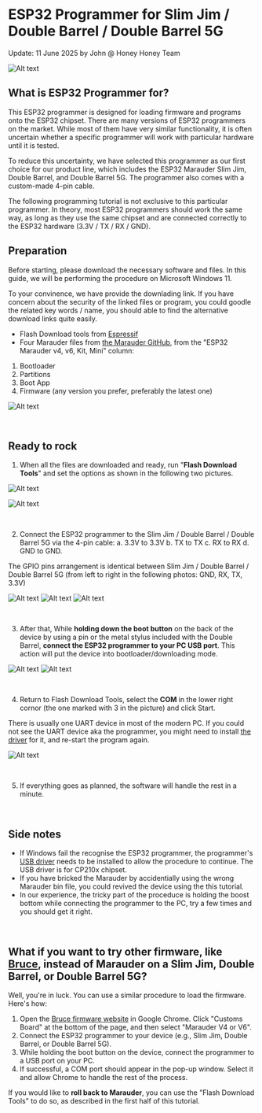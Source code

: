 # ESP32 Programmer for Slim Jim / Double Barrel / Double Barrel 5G
Update: 11 June 2025 by John @ Honey Honey Team

![Alt text](Assets/images/programmer.jpg)
<br/>
## What is ESP32 Programmer for?

This ESP32 programmer is designed for loading firmware and programs onto the ESP32 chipset. There are many versions of ESP32 programmers on the market. While most of them have very similar functionality, it is often uncertain whether a specific programmer will work with particular hardware until it is tested.

To reduce this uncertainty, we have selected this programmer as our first choice for our product line, which includes the ESP32 Marauder Slim Jim, Double Barrel, and Double Barrel 5G. The programmer also comes with a custom-made 4-pin cable.

The following programming tutorial is not exclusive to this particular programmer. In theory, most ESP32 programmers should work the same way, as long as they use the same chipset <CP210x> and are connected correctly to the ESP32 hardware (3.3V / TX / RX / GND).

## Preparation

Before starting, please download the necessary software and files. In this guide, we will be performing the procedure on Microsoft Windows 11. 

To your convinence, we have provide the downlading link. If you have concern about the security of the linked files or program, you could goodle the related key words / name, you should able to find the alternative download links quite easily. 

- Flash Download tools from [Espressif](https://www.espressif.com/en/support/download/other-tools)
- Four Marauder files from [the Marauder GitHub](https://github.com/justcallmekoko/ESP32Marauder/wiki/update-firmware), from the "ESP32 Marauder v4, v6, Kit, Mini" column:
1. Bootloader
2. Partitions
3. Boot App
4. Firmware (any version you prefer, preferably the latest one)

![Alt text](Assets/images/DownloadingFiles.png)

<br/>

## Ready to rock

1. When all the files are downloaded and ready, run "**Flash Download Tools**" and set the options as shown in the following two pictures.
   
![Alt text](Assets/images/ESP32.setting.png)

![Alt text](Assets/images/Finished.jpg)

<br/>

2. Connect the ESP32 programmer to the Slim Jim / Double Barrel / Double Barrel 5G via the 4-pin cable: 
a. 3.3V to 3.3V 
b. TX to TX 
c. RX to RX 
d. GND to GND.

The GPIO pins arrangement is identical between Slim Jim / Double Barrel / Double Barrel 5G (from left to right in the following photos: GND, RX, TX, 3.3V)

![Alt text](Assets/images/BothDevices.jpg)
![Alt text](Assets/images/GPIO.Double.jpg)
![Alt text](Assets/images/GPIO.Jim.jpg)

<br/>

3. After that, While **holding down the boot button** on the back of the device by using a pin or the metal stylus included with the Double Barrel, **connect the ESP32 programmer to your PC USB port**. This action will put the device into bootloader/downloading mode.

![Alt text](Assets/images/bootDouble.jpg)
![Alt text](Assets/images/Bootslim.jpg)

<br/>

4. Return to Flash Download Tools, select the **COM** in the lower right cornor (the one marked with 3 in the picture) and click Start.

There is usually one UART device in most of the modern PC. If you could not see the UART device aka the programmer, you might need to install [the driver](https://github.com/HoneyHoneyTeam/ESP-Programmer-for-Slim-Jim-Double-Barrel-Double-Barrel-5G/blob/main/Assets/images/CP210x.chipset.driver.for.windows.zip) for it, and re-start the program again. 

![Alt text](Assets/images/Finished.jpg)

<br/>

5. If everything goes as planned, the software will handle the rest in a minute.


<br/>

## Side notes

- If Windows fail the recognise the ESP32 programmer, the programmer's [USB driver](https://github.com/HoneyHoneyTeam/ESP-Programmer-for-Slim-Jim-Double-Barrel-Double-Barrel-5G/blob/main/Assets/images/CP210x.chipset.driver.for.windows.zip) needs to be installed to allow the procedure to continue. The USB driver is for CP210x chipset. 
- If you have bricked the Marauder by accidentially using the wrong Marauder bin file, you could revived the device using the this tutorial.
- In our experience, the tricky part of the proceduce is holding the boost bottom while connecting the programmer to the PC,  try a few times and you should get it right.

<br/>

## What if you want to try other firmware, like [Bruce](https://bruce.computer/flasher), instead of Marauder on a Slim Jim, Double Barrel, or Double Barrel 5G?

Well, you're in luck. You can use a similar procedure to load the firmware. Here's how:

1. Open the [Bruce firmware website](https://bruce.computer/flasher) in Google Chrome. Click "Customs Board" at the bottom of the page, and then select "Marauder V4 or V6".
2. Connect the ESP32 programmer to your device (e.g., Slim Jim, Double Barrel, or Double Barrel 5G).
3. While holding the boot button on the device, connect the programmer to a USB port on your PC.
4. If successful, a COM port should appear in the pop-up window. Select it and allow Chrome to handle the rest of the process.

If you would like to **roll back to Marauder**, you can use the "Flash Download Tools" to do so, as described in the first half of this tutorial.


